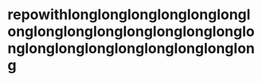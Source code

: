 # repowithlonglonglonglonglonglonglonglonglonglonglonglonglonglonglonglonglonglonglonglonglonglonglong